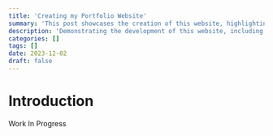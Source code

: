 ```yaml
---
title: 'Creating my Portfolio Website'
summary: 'This post showcases the creation of this website, highlighting design choices, development process, and key features.'
description: 'Demonstrating the development of this website, including design, implementation, and practical insights.'
categories: []
tags: []
date: 2023-12-02
draft: false
---
```


# Introduction

Work In Progress
